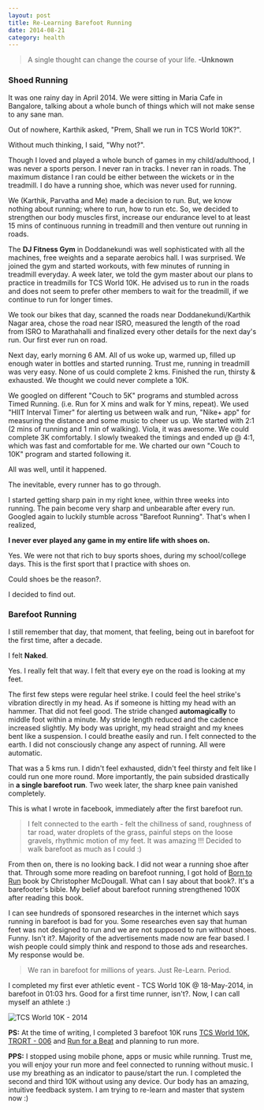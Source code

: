 ```yaml
---
layout: post
title: Re-Learning Barefoot Running
date: 2014-08-21
category: health
---
```


> A single thought can change the course of your life. **-Unknown**

### Shoed Running  

It was one rainy day in April 2014. We were sitting in Maria Cafe in Bangalore, talking about a whole bunch of things which will not make sense to any sane man. 

Out of nowhere, Karthik asked, "Prem, Shall we run in TCS World 10K?".  

Without much thinking, I said, "Why not?".  

Though I loved and played a whole bunch of games in my child/adulthood, I was never a sports person. I never ran in tracks. I never ran in roads. The maximum distance I ran could be either between the wickets or in the treadmill. I do have a running shoe, which was never used for running.  

We (Karthik, Parvatha and Me) made a decision to run. But, we know nothing about running; where to run, how to run etc. So, we decided to strengthen our body muscles first, increase our endurance level to at least 15 mins of continuous running in treadmill and then venture out running in roads.

The **DJ Fitness Gym** in Doddanekundi was well sophisticated with all the machines, free weights and a separate aerobics hall. I was surprised. We joined the gym and started workouts, with few minutes of running in treadmill everyday. A week later, we told the gym master about our plans to practice in treadmills for TCS World 10K. He advised us to run in the roads and does not seem to prefer other members to wait for the treadmill, if we continue to run for longer times.

We took our bikes that day, scanned the roads near Doddanekundi/Karthik Nagar area, chose the road near ISRO, measured the length of the road from ISRO to Marathahalli and finalized every other details for the next day's run. Our first ever run on road.  

Next day, early morning 6 AM. All of us  woke up, warmed up, filled up enough water in bottles and started running. Trust me, running in treadmill was very easy. None of us could complete 2 kms. Finished the run, thirsty & exhausted. We thought we could never complete a 10K.  

We googled on different "Couch to 5K" programs and stumbled across Timed Running. (i.e. Run for X mins and walk for Y mins, repeat). We used "HIIT Interval Timer" for alerting us between walk and run, "Nike+ app" for measuring the distance and some music to cheer us up.  We started with 2:1 (2 mins of running and 1 min of walking). Viola, it was awesome. We could complete 3K comfortably. I slowly tweaked the timings and ended up @ 4:1, which was fast and comfortable for me. We charted our own "Couch to 10K" program and started following it.  

All was well, until it happened.  

The inevitable, every runner has to go through.  

I started getting sharp pain in my right knee, within three weeks into running. The pain become very sharp and unbearable after every run. Googled again to luckily stumble across "Barefoot Running". That's when I realized,  

**I never ever played any game in my entire life with shoes on.**  

Yes. We were not that rich to buy sports shoes, during my school/college days. This is the first sport that I practice with shoes on. 

Could shoes be the reason?.  

I decided to find out.

### Barefoot Running

I still remember that day, that moment, that feeling, being out in barefoot for the first time, after a decade.  

I felt **Naked**.  

Yes. I really felt that way. I felt that every eye on the road is looking at my feet. 

The first few steps were regular heel strike. I could feel the heel strike's vibration directly in my head. As if someone is hitting my head with an hammer. That did not feel good. The stride changed **automagically** to middle foot within a minute. My stride length reduced and the cadence increased slightly. My body was upright, my head straight and my knees bent like a suspension. I could breathe easily and run. I felt connected to the earth. I did not consciously change any aspect of running. All were automatic.  

That was a 5 kms run. I didn't feel exhausted, didn't feel thirsty and felt like I could run one more round. More importantly, the pain subsided drastically in **a single barefoot run**. Two week later, the sharp knee pain vanished completely.  

This is what I wrote in facebook, immediately after the first barefoot run. 

> I felt connected to the earth - felt the chillness of sand, roughness of tar road, water droplets of the grass, painful steps on the loose gravels, rhythmic motion of my feet. It was amazing !!! Decided to walk barefoot as much as I could :)

From then on, there is no looking back. I did not wear a running shoe after that. Through some more reading on barefoot running, I got hold of [Born to Run]({{site.url}}/born-to-run-christopher-mcdougall/) book by Christopher McDougall. What can I say about that book?. It's a barefooter's bible. My belief about barefoot running strengthened 100X after reading this book. 

I can see hundreds of sponsored researches in the internet which says running in barefoot is bad for you. Some researches even say that human feet was not designed to run and we are not supposed to run without shoes. Funny. Isn't it?. Majority of the advertisements made now are fear based. I wish people could simply think and respond to those ads and researches. My response would be.

> We ran in barefoot for millions of years. Just Re-Learn. Period.    

I completed my first ever athletic event - TCS World 10K @ 18-May-2014, in barefoot in 01:03 hrs. Good for a first time runner, isn't?. Now, I can call myself an athlete :)

![TCS World 10K - 2014]({{site.img-path}}/running/2014-tcs-10k.jpg)

**PS:** At the time of writing, I completed 3 barefoot 10K runs [TCS World 10K]({{site.img-path}}/running/2014-tcs-10k-big.jpg), [TRORT - 006]({{site.img-path}}/running/2014-trort-006_10k.jpg) and [Run for a Beat]({{site.img-path}}/running/2014-run-for-a-beat_10k.jpg) and planning to run more.

**PPS:** I stopped using mobile phone, apps or music while running. Trust me, you will enjoy your run more and feel connected to running without music. I use my breathing as an indicator to pause/start the run. I completed the second and third 10K without using any device. Our body has an amazing, intuitive feedback system. I am trying to re-learn and master that system now :)   

